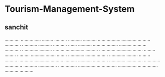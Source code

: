 # Tourism-Management-System
## sanchit
............
..........
.....
.........
..........
...........
...........
..................
............
..........
.............
............
...........
...........
.......
...........
..........
.........
..........
...........
.............
.............
..........
.........
...............
..........
.............
............
........
.........
.........
..........
...........
........
........
.............
........
.........
.............
.........
.........
..........
............
............
..........
..........
...........
............
.............
.............
.............
..............
...........
...............
...............
..............
................
...............
................
...........
...........
